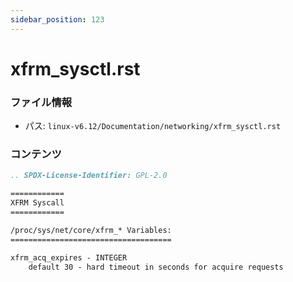 ```yaml
---
sidebar_position: 123
---
```

# xfrm_sysctl.rst

### ファイル情報

- パス: `linux-v6.12/Documentation/networking/xfrm_sysctl.rst`

### コンテンツ

```rst
.. SPDX-License-Identifier: GPL-2.0

============
XFRM Syscall
============

/proc/sys/net/core/xfrm_* Variables:
====================================

xfrm_acq_expires - INTEGER
	default 30 - hard timeout in seconds for acquire requests

```
